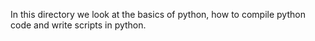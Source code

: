 In this directory we look at the basics of python, how to compile python code and write scripts in python. 

